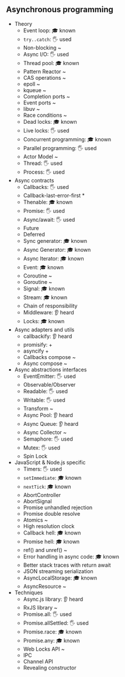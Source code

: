 ## Asynchronous programming

- Theory
  - Event loop: 🎓 known
  - `try..catch`: 🖐️ used
  - Non-blocking ~
  - Async I/O: 🖐️ used
  - Thread pool: 🎓 known
  - Pattern Reactor ~
  - CAS operations ~
  - epoll ~
  - kqueue ~
  - Completion ports ~
  - Event ports ~
  - libuv ~
  - Race conditions ~
  - Dead locks: 🎓 known
  - Live locks: 🖐️ used
  - Concurrent programming: 🎓 known
  - Parallel programming: 🖐️ used
  - Actor Model ~
  - Thread: 🖐️ used
  - Process: 🖐️ used
- Async contracts
  - Callbacks: 🖐️ used
  - Callback-last-error-first *
  - Thenable: 🎓 known
  - Promise: 🖐️ used
  - Async/await: 🖐️ used
  - Future
  - Deferred
  - Sync generator: 🎓 known
  - Async Generator: 🎓 known
  - Async Iterator: 🎓 known
  - Event: 🎓 known
  - Coroutine ~
  - Goroutine ~
  - Signal: 🎓 known
  - Stream: 🎓 known
  - Chain of responsibility
  - Middleware: 👂 heard
  - Locks: 🎓 known
- Async adapters and utils
  - callbackify: 👂 heard
  - promisify: +
  - asyncify +
  - Callbacks compose ~
  - Async compose ~
- Async abstractions interfaces
  - EventEmitter: 🖐️ used
  - Observable/Observer
  - Readable: 🖐️ used
  - Writable: 🖐️ used
  - Transform ~
  - Async Pool: 👂 heard
  - Async Queue: 👂 heard
  - Async Collector ~
  - Semaphore: 🖐️ used
  - Mutex: 🖐️ used
  - Spin Lock
- JavaScript & Node.js specific
  - Timers: 🖐️ used
  - `setImmediate`: 🎓 known
  - `nextTick`: 🎓 known
  - AbortController
  - AbortSignal
  - Promise unhandled rejection
  - Promise double resolve
  - Atomics ~
  - High resolution clock
  - Callback hell: 🎓 known
  - Promise hell: 🎓 known
  - ref() and unref() ~
  - Error handling in async code: 🎓 known
  - Better stack traces with return await
  - JSON streaming serialization
  - AsyncLocalStorage: 🎓 known
  - AsyncResource ~
- Techniques
  - Async.js library: 👂 heard
  - RxJS library ~
  - Promise.all: 🖐️ used
  - Promise.allSettled: 🖐️ used
  - Promise.race: 🎓 known
  - Promise.any: 🎓 known
  - Web Locks API ~
  - IPC
  - Channel API
  - Revealing constructor
